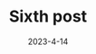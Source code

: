 ---
title: Sixth post
description: Sixth post.
date: '2023-4-14'
categories:
    - sveltekit
    - svelte
published: true
---